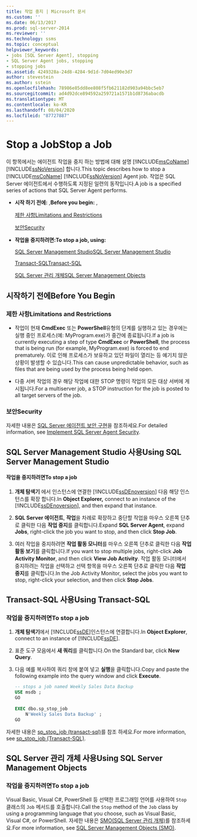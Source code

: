 ```yaml
---
title: 작업 중지 | Microsoft 문서
ms.custom: ''
ms.date: 06/13/2017
ms.prod: sql-server-2014
ms.reviewer: ''
ms.technology: ssms
ms.topic: conceptual
helpviewer_keywords:
- jobs [SQL Server Agent], stopping
- SQL Server Agent jobs, stopping
- stopping jobs
ms.assetid: 4249328a-24d8-4284-9d1d-7d04ed90e3d7
author: stevestein
ms.author: sstein
ms.openlocfilehash: 78986e85dd8ee808f5fb621182d903a94bbc5eb7
ms.sourcegitcommit: ad4d92dce894592a259721a1571b1d8736abacdb
ms.translationtype: MT
ms.contentlocale: ko-KR
ms.lasthandoff: 08/04/2020
ms.locfileid: "87727887"
---
```

# <a name="stop-a-job"></a><span data-ttu-id="57ce9-102">Stop a Job</span><span class="sxs-lookup"><span data-stu-id="57ce9-102">Stop a Job</span></span>
  <span data-ttu-id="57ce9-103">이 항목에서는 에이전트 작업을 중지 하는 방법에 대해 설명 [!INCLUDE[msCoName](../../includes/msconame-md.md)] [!INCLUDE[ssNoVersion](../../includes/ssnoversion-md.md)] 합니다.</span><span class="sxs-lookup"><span data-stu-id="57ce9-103">This topic describes how to stop a [!INCLUDE[msCoName](../../includes/msconame-md.md)] [!INCLUDE[ssNoVersion](../../includes/ssnoversion-md.md)] Agent job.</span></span> <span data-ttu-id="57ce9-104">작업은 SQL Server 에이전트에서 수행하도록 지정된 일련의 동작입니다.</span><span class="sxs-lookup"><span data-stu-id="57ce9-104">A job is a specified series of actions that SQL Server Agent performs.</span></span>  
  
-   <span data-ttu-id="57ce9-105">**시작 하기 전에:** ,</span><span class="sxs-lookup"><span data-stu-id="57ce9-105">**Before you begin:**  ,</span></span>  
  
     [<span data-ttu-id="57ce9-106">제한 사항</span><span class="sxs-lookup"><span data-stu-id="57ce9-106">Limitations and Restrictions</span></span>](#Restrictions)  
  
     [<span data-ttu-id="57ce9-107">보안</span><span class="sxs-lookup"><span data-stu-id="57ce9-107">Security</span></span>](#Security)  
  
-   <span data-ttu-id="57ce9-108">**작업을 중지하려면:**</span><span class="sxs-lookup"><span data-stu-id="57ce9-108">**To stop a job, using:**</span></span>  
  
     [<span data-ttu-id="57ce9-109">SQL Server Management Studio</span><span class="sxs-lookup"><span data-stu-id="57ce9-109">SQL Server Management Studio</span></span>](#SSMS)  
  
     [<span data-ttu-id="57ce9-110">Transact-SQL</span><span class="sxs-lookup"><span data-stu-id="57ce9-110">Transact-SQL</span></span>](#TSQL)  
  
     [<span data-ttu-id="57ce9-111">SQL Server 관리 개체</span><span class="sxs-lookup"><span data-stu-id="57ce9-111">SQL Server Management Objects</span></span>](#SMO)  
  
##  <a name="before-you-begin"></a><a name="BeforeYouBegin"></a> <span data-ttu-id="57ce9-112">시작하기 전에</span><span class="sxs-lookup"><span data-stu-id="57ce9-112">Before You Begin</span></span>  
  
###  <a name="limitations-and-restrictions"></a><a name="Restrictions"></a> <span data-ttu-id="57ce9-113">제한 사항</span><span class="sxs-lookup"><span data-stu-id="57ce9-113">Limitations and Restrictions</span></span>  
  
-   <span data-ttu-id="57ce9-114">작업이 현재 **CmdExec** 또는 **PowerShell**유형의 단계를 실행하고 있는 경우에는 실행 중인 프로세스(예: MyProgram.exe)가 중간에 종료됩니다.</span><span class="sxs-lookup"><span data-stu-id="57ce9-114">If a job is currently executing a step of type **CmdExec** or **PowerShell**, the process that is being run (for example, MyProgram.exe) is forced to end prematurely.</span></span> <span data-ttu-id="57ce9-115">이로 인해 프로세스가 보유하고 있던 파일이 열리는 등 예기치 않은 상황이 발생할 수 있습니다.</span><span class="sxs-lookup"><span data-stu-id="57ce9-115">This can cause unpredictable behavior, such as files that are being used by the process being held open.</span></span>  
  
-   <span data-ttu-id="57ce9-116">다중 서버 작업의 경우 해당 작업에 대한 STOP 명령이 작업의 모든 대상 서버에 게시됩니다.</span><span class="sxs-lookup"><span data-stu-id="57ce9-116">For a multiserver job, a STOP instruction for the job is posted to all target servers of the job.</span></span>  
  
###  <a name="security"></a><a name="Security"></a> <span data-ttu-id="57ce9-117">보안</span><span class="sxs-lookup"><span data-stu-id="57ce9-117">Security</span></span>  
 <span data-ttu-id="57ce9-118">자세한 내용은 [SQL Server 에이전트 보안 구현](implement-sql-server-agent-security.md)을 참조하세요.</span><span class="sxs-lookup"><span data-stu-id="57ce9-118">For detailed information, see [Implement SQL Server Agent Security](implement-sql-server-agent-security.md).</span></span>  
  
##  <a name="using-sql-server-management-studio"></a><a name="SSMS"></a> <span data-ttu-id="57ce9-119">SQL Server Management Studio 사용</span><span class="sxs-lookup"><span data-stu-id="57ce9-119">Using SQL Server Management Studio</span></span>  
  
#### <a name="to-stop-a-job"></a><span data-ttu-id="57ce9-120">작업을 중지하려면</span><span class="sxs-lookup"><span data-stu-id="57ce9-120">To stop a job</span></span>  
  
1.  <span data-ttu-id="57ce9-121">**개체 탐색기** 에서 인스턴스에 연결한 [!INCLUDE[ssDEnoversion](../../includes/ssdenoversion-md.md)] 다음 해당 인스턴스를 확장 합니다.</span><span class="sxs-lookup"><span data-stu-id="57ce9-121">In **Object Explorer,** connect to an instance of the [!INCLUDE[ssDEnoversion](../../includes/ssdenoversion-md.md)], and then expand that instance.</span></span>  
  
2.  <span data-ttu-id="57ce9-122">**SQL Server 에이전트**, **작업**을 차례로 확장하고 중단할 작업을 마우스 오른쪽 단추로 클릭한 다음 **작업 중지**를 클릭합니다.</span><span class="sxs-lookup"><span data-stu-id="57ce9-122">Expand **SQL Server Agent**, expand **Jobs**, right-click the job you want to stop, and then click **Stop Job**.</span></span>  
  
3.  <span data-ttu-id="57ce9-123">여러 작업을 중지하려면 **작업 활동 모니터**를 마우스 오른쪽 단추로 클릭한 다음 **작업 활동 보기**를 클릭합니다.</span><span class="sxs-lookup"><span data-stu-id="57ce9-123">If you want to stop multiple jobs, right-click **Job Activity Monitor**, and then click **View Job Activity**.</span></span> <span data-ttu-id="57ce9-124">작업 활동 모니터에서 중지하려는 작업을 선택하고 선택 항목을 마우스 오른쪽 단추로 클릭한 다음 **작업 중지**를 클릭합니다.</span><span class="sxs-lookup"><span data-stu-id="57ce9-124">In the Job Activity Monitor, select the jobs you want to stop, right-click your selection, and then click **Stop Jobs**.</span></span>  
  
##  <a name="using-transact-sql"></a><a name="TSQL"></a> <span data-ttu-id="57ce9-125">Transact-SQL 사용</span><span class="sxs-lookup"><span data-stu-id="57ce9-125">Using Transact-SQL</span></span>  
  
### <a name="to-stop-a-job"></a><span data-ttu-id="57ce9-126">작업을 중지하려면</span><span class="sxs-lookup"><span data-stu-id="57ce9-126">To stop a job</span></span>  
  
1.  <span data-ttu-id="57ce9-127">**개체 탐색기**에서 [!INCLUDE[ssDE](../../includes/ssde-md.md)]인스턴스에 연결합니다.</span><span class="sxs-lookup"><span data-stu-id="57ce9-127">In **Object Explorer**, connect to an instance of [!INCLUDE[ssDE](../../includes/ssde-md.md)].</span></span>  
  
2.  <span data-ttu-id="57ce9-128">표준 도구 모음에서 **새 쿼리**를 클릭합니다.</span><span class="sxs-lookup"><span data-stu-id="57ce9-128">On the Standard bar, click **New Query**.</span></span>  
  
3.  <span data-ttu-id="57ce9-129">다음 예를 복사하여 쿼리 창에 붙여 넣고 **실행**을 클릭합니다.</span><span class="sxs-lookup"><span data-stu-id="57ce9-129">Copy and paste the following example into the query window and click **Execute**.</span></span>  
  
    ```sql
    -- stops a job named Weekly Sales Data Backup  
    USE msdb ;  
    GO  
  
    EXEC dbo.sp_stop_job  
        N'Weekly Sales Data Backup' ;  
    GO  
    ```  
  
 <span data-ttu-id="57ce9-130">자세한 내용은 [sp_stop_job &#40;transact-sql&#41;](/sql/relational-databases/system-stored-procedures/sp-stop-job-transact-sql)를 참조 하세요.</span><span class="sxs-lookup"><span data-stu-id="57ce9-130">For more information, see [sp_stop_job &#40;Transact-SQL&#41;](/sql/relational-databases/system-stored-procedures/sp-stop-job-transact-sql).</span></span>  
  
##  <a name="using-sql-server-management-objects"></a><a name="SMO"></a><span data-ttu-id="57ce9-131">SQL Server 관리 개체 사용</span><span class="sxs-lookup"><span data-stu-id="57ce9-131">Using SQL Server Management Objects</span></span>  

### <a name="to-stop-a-job"></a><span data-ttu-id="57ce9-132">작업을 중지하려면</span><span class="sxs-lookup"><span data-stu-id="57ce9-132">To stop a job</span></span>
  
 <span data-ttu-id="57ce9-133">Visual Basic, Visual C#, PowerShell 등 선택한 프로그래밍 언어를 사용하여 `Stop` 클래스의 `Job` 메서드를 호출합니다.</span><span class="sxs-lookup"><span data-stu-id="57ce9-133">Call the `Stop` method of the `Job` class by using a programming language that you choose, such as Visual Basic, Visual C#, or PowerShell.</span></span> <span data-ttu-id="57ce9-134">자세한 내용은 [SMO(SQL Server 관리 개체)](https://msdn.microsoft.com/library/ms162169.aspx)를 참조하세요.</span><span class="sxs-lookup"><span data-stu-id="57ce9-134">For more information, see [SQL Server Management Objects (SMO)](https://msdn.microsoft.com/library/ms162169.aspx).</span></span>  
